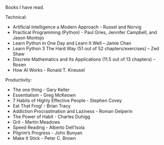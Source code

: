 Books I have read.

Technical:
* Artificial Intelligence a Modern Approach - Russel and Norvig
* Practical Programming (Python) - Paul Gries, Jennifer Campbell, and Jason Montojo
* Learn Python in One Day and Learn It Well – Jamie Chan
* Learn Python 3 The Hard Way (51 out of 52 chapters/exercises) – Zed Shaw
* Discrete Mathematics and Its Applications (11.5 out of 13 chapters) – Rosen
* How AI Works - Ronald T. Kneusel

Productivity:
* The one thing - Gary Keller
* Essentialism - Greg McKeown
* 7 Habits of Highly Effective People - Stephen Covey
* Eat That Frog! - Brian Tracy
* Addiction Procrastination and Laziness - Roman Gelperin
* The Power of Habit - Charles Duhigg
* Grit - Martin Meadows
* Speed Reading - Alberto Dell’Isola
* Pilgrim’s Progress - John Bunyan
* Make It Stick - Peter C. Brown
